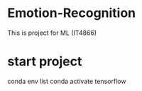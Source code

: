 # Emotion-Recognition
This is project for ML (IT4866)

# start project
conda env list
conda activate tensorflow